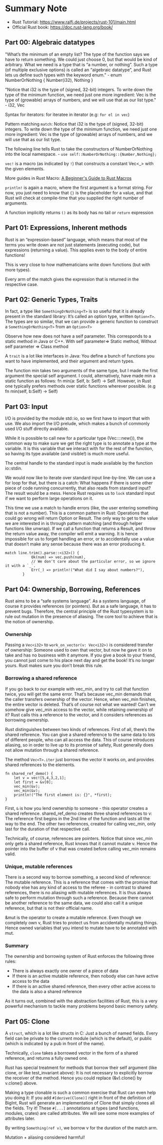 # Summary Note

- Rust Tutorial: https://www.ralfj.de/projects/rust-101/main.html
- Official Rust book: https://doc.rust-lang.org/book/

## Part 00: Algebraic datatypes

"What’s the minimum of an empty list? The type of the function says we have to return something. We could just choose 0, but that would be kind of arbitrary. What we need is a type that is “a number, or nothing”. Such a type (of multiple exclusive options) is called an “algebraic datatype”, and Rust lets us define such types with the keyword enum." - enum NumberOrNothing { Number(i32), Nothing }

"Notice that i32 is the type of (signed, 32-bit) integers. To write down the type of the minimum function, we need just one more ingredient: Vec<i32> is the type of (growable) arrays of numbers, and we will use that as our list type." - i32, Vec<i32>

Syntax for iterators: for iteratee in iterator (e.g: `for el in vec`)

Pattern matching `match`: Notice that i32 is the type of (signed, 32-bit) integers. To write down the type of the minimum function, we need just one more ingredient: Vec<i32> is the type of (growable) arrays of numbers, and we will use that as our list type.

The following line tells Rust to take the constructors of NumberOrNothing into the local namespace. - `use self::NumberOrNothing::{Number,Nothing};`

`vec!` is a macro (as indicated by `!`) that constructs a constant Vec<\_> with the given elements.

More guides in Rust Macro: [A Beginner's Guide to Rust Macros](https://medium.com/@phoomparin/a-beginners-guide-to-rust-macros-5c75594498f1)

`println!` is again a macro, where the first argument is a format string. For now, you just need to know that `{}` is the placeholder for a value, and that Rust will check at compile-time that you supplied the right number of arguments.

A function implicitly returns `()` as its body has no tail or `return` expression

## Part 01: Expressions, Inherent methods

Rust is an “expression-based” language, which means that most of the terms you write down are not just statements (executing code), but expressions (returning a value). This applies even to the body of entire functions!

This is very close to how mathematicians write down functions (but with more types).

Every arm of the match gives the expression that is returned in the respective case.

## Part 02: Generic Types, Traits

In fact, a type like `SomethingOrNothing<T>` is so useful that it is already present in the standard library: It’s called an option type, written `Option<T>`. The types are so similar, that we can provide a generic function to construct a `SomethingOrNothing<T>` from an `Option<T>`

Observe how new does not have a self parameter. This corresponds to a static method in Java or C++. With self parameter=> Static method, Without self parameter => Class method

A `trait` is a lot like interfaces in Java: You define a bunch of functions you want to have implemented, and their argument and return types.

The function min takes two arguments of the same type, but I made the first argument the special self argument. I could, alternatively, have made min a static function as follows: fn min(a: Self, b: Self) -> Self. However, in Rust one typically prefers methods over static functions wherever possible. (e.g fn min(self, b:Self) -> Self)

## Part 03: Input

I/O is provided by the module std::io, so we first have to import that with use. We also import the I/O prelude, which makes a bunch of commonly used I/O stuff directly available.

While it is possible to call new for a particular type (Vec::<i32>::new()), the common way to make sure we get the right type is to annotate a type at the variable. It is this variable that we interact with for the rest of the function, so having its type available (and visible!) is much more useful.

The central handle to the standard input is made available by the function io::stdin.

We would now like to iterate over standard input line-by-line. We can use a for loop for that, but there is a catch: What happens if there is some other piece of code running concurrently, that also reads from standard input? The result would be a mess. Hence Rust requires us to `lock` standard input if we want to perform large operations on it.

This time we use a match to handle errors (like, the user entering something that is not a number). This is a common pattern in Rust: Operations that could go wrong will return Option or Result. The only way to get to the value we are interested in is through pattern matching (and through helper functions like unwrap). If we call a function that returns a Result, and throw the return value away, the compiler will emit a warning. It is hence impossible for us to forget handling an error, or to accidentally use a value that doesn’t make any sense because there was an error producing it.

```
match line.trim().parse::<i32>() {
            Ok(num) => vec.push(num),
            // We don't care about the particular error, so we ignore it with a `_`.
            Err(_) => println!("What did I say about numbers?"),
        }
```

## Part 04: Ownership, Borrowing, References

Rust aims to be a “safe systems language”. As a systems language, of course it provides references (or pointers). But as a safe language, it has to prevent bugs. Therefore, the central principle of the Rust typesystem is to rule out mutation in the presence of aliasing. The core tool to achieve that is the notion of ownership.

### Ownership

Passing a `Vec<i32>` to `work_on_vector(v: Vec<i32>)` is considered transfer of ownership: Someone used to own that vector, but now he gave it on to take and has no business with it anymore. If you give a book to your friend, you cannot just come to his place next day and get the book! It’s no longer yours. Rust makes sure you don’t break this rule.

### Borrowing a shared reference

If you go back to our example with vec_min, and try to call that function twice, you will get the same error. That’s because vec_min demands that the caller transfers ownership of the vector. Hence, when vec_min finishes, the entire vector is deleted. That’s of course not what we wanted! Can’t we somehow give vec_min access to the vector, while retaining ownership of it? Rust calls this a reference to the vector, and it considers references as borrowing ownership.

Rust distinguishes between two kinds of references. First of all, there’s the shared reference. You can give a shared reference to the same data to lots of different people, who can all access the data. This of course introduces aliasing, so in order to live up to its promise of safety, Rust generally does not allow mutation through a shared reference.

The method `Vec<T>.iter` just borrows the vector it works on, and provides shared references to the elements.

```
fn shared_ref_demo() {
    let v = vec![5,4,3,2,1];
    let first = &v[0];
    vec_min(&v);
    vec_min(&v);
    println!("The first element is: {}", *first);
}
```

First, `&` is how you lend ownership to someone - this operator creates a shared reference. shared_ref_demo creates three shared references to v: The reference first begins in the 2nd line of the function and lasts all the way to the end. The other two references, created for calling vec_min, only last for the duration of that respective call.

Technically, of course, references are pointers. Notice that since vec_min only gets a shared reference, Rust knows that it cannot mutate v. Hence the pointer into the buffer of v that was created before calling vec_min remains valid.

### Unique, mutable references

There is a second way to borrow something, a second kind of reference: The mutable reference. This is a reference that comes with the promise that nobody else has any kind of access to the referee - in contrast to shared references, there is no aliasing with mutable references. It is thus always safe to perform mutation through such a reference. Because there cannot be another reference to the same data, we could also call it a unique reference, but that is not their official name.

&mut is the operator to create a mutable reference. Even though we completely own v, Rust tries to protect us from accidentally mutating things. Hence owned variables that you intend to mutate have to be annotated with mut.

### Summary

The ownership and borrowing system of Rust enforces the following three rules:

- There is always exactly one owner of a piece of data
- If there is an active mutable reference, then nobody else can have active access to the data
- If there is an active shared reference, then every other active access to the data is also a shared reference

As it turns out, combined with the abstraction facilities of Rust, this is a very powerful mechanism to tackle many problems beyond basic memory safety.

## Part 05: Clone

A `struct`, which is a lot like structs in C: Just a bunch of named fields. Every field can be private to the current module (which is the default), or public (which is indicated by a pub in front of the name).

Technically, `clone` takes a borrowed vector in the form of a shared reference, and returns a fully owned one.

Rust has special treatment for methods that borrow their self argument (like clone, or like test_invariant above): It is not necessary to explicitly borrow the receiver of the method. Hence you could replace (&v).clone() by v.clone() above.

Making a type clonable is such a common exercise that Rust can even help you doing it: If you add `#[derive(Clone)]` right in front of the definition of BigInt, Rust will generate an implementation of Clone that simply clones all the fields. Try it! These `#[...]` annotations at types (and functions, modules, crates) are called attributes. We will see some more examples of attributes later.

By writing `Something(ref v)`, we borrow v for the duration of the match arm.

Mutation + aliasing considered harmful!
